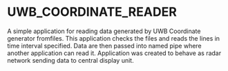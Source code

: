 UWB_COORDINATE_READER
=====================

A simple application for reading data generated by UWB Coordinate generator fromfiles.
This application checks the files and reads the lines in time interval specified.
Data are then passed into named pipe where another application can read it. Application was created to behave as radar network sending data to central display unit.
